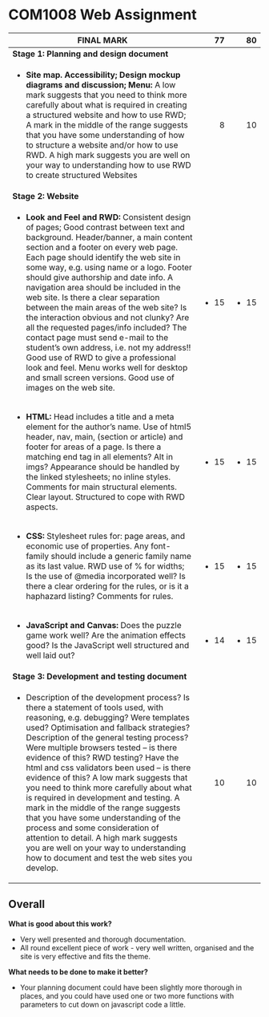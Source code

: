 # COM1008 Web Assignment

| FINAL MARK | 77 | 80 |
| --- | ---: | ---: |
| **Stage 1: Planning and design document** | | |
| <ul><li><strong>Site map. Accessibility; Design mockup diagrams and discussion; Menu:</strong> A low mark suggests that you need to think more carefully about what is required in creating a structured website and how to use RWD; A mark in the middle of the range suggests that you have some understanding of how to structure a website and/or how to use RWD. A high mark suggests you are well on your way to understanding how to use RWD to create structured Websites</li></ul> | 8 | 10 |
| **Stage 2: Website** | | |
| <ul><li><strong>Look and Feel and RWD:</strong>  Consistent design of pages; Good contrast between text and background. Header/banner, a main content section and a footer on every web page. Each page should identify the web site in some way, e.g. using name or a logo. Footer should give authorship and date info. A navigation area should be included in the web site. Is there a clear separation between the main areas of the web site? Is the interaction obvious and not clunky? Are all the requested pages/info included? The contact page must send e-mail to the student’s own address, i.e. not my address!! Good use of RWD to give a professional look and feel. Menu works well for desktop and small screen versions. Good use of images on the web site.</li> | <ul><li>15</li></ul> | <ul><li>15</li></ul> |
| <ul><li><strong>HTML:</strong>  Head includes a title and a meta element for the author’s name. Use of html5 header, nav, main, (section or article) and footer for areas of a page. Is there a matching end tag in all elements? Alt in imgs? Appearance should be handled by the linked stylesheets; no inline styles. Comments for main structural elements. Clear layout. Structured to cope with RWD aspects.</li></ul> | <ul><li>15</li></ul> | <ul><li>15</li></ul> |
| <ul><li><strong>CSS:</strong> Stylesheet rules for: page areas, and economic use of properties. Any font-family should include a generic family name as its last value. RWD use of % for widths; Is the use of @media incorporated well? Is there a clear ordering for the rules, or is it a haphazard listing? Comments for rules.</li></ul> | <ul><li>15</li></ul> | <ul><li>15</li></ul> |
| <ul><li><strong>JavaScript and Canvas:</strong> Does the puzzle game work well? Are the animation effects good? Is the JavaScript well structured and well laid out?</li></ul> | <ul><li>14</li></ul> | <ul><li>15</li></ul> |
| **Stage 3: Development and testing document** | | |
| <ul><li>Description of the development process? Is there a statement of tools used, with reasoning, e.g. debugging? Were templates used? Optimisation and fallback strategies? Description of the general testing process? Were multiple browsers tested – is there evidence of this? RWD testing? Have the html and css validators been used – is there evidence of this? A low mark suggests that you need to think more carefully about what is required in development and testing. A mark in the middle of the range suggests that you have some understanding of the process and some consideration of attention to detail. A high mark suggests you are well on your way to understanding how to document and test the web sites you develop.</li></ul> | 10 | 10 |

**Overall**
---

**What is good about this work?**
- Very well presented and thorough documentation.
- All round excellent piece of work - very well written, organised and the site is very effective and fits the theme.

**What needs to be done to make it better?**
- Your planning document could have been slightly more thorough in places, and you could have used
  one or two more functions with parameters to cut down on javascript code a little.
